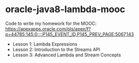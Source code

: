 # oracle-java8-lambda-mooc

Code to write my homework for the MOOC:
https://apexapps.oracle.com/pls/apex/f?p=44785:145:0::::P145_EVENT_ID,P145_PREV_PAGE:5067,143

* Lesson 1: Lambda Expressions
* Lesson 2: Introduction to the Streams API
* Lesson 3: Advanced Lambda and Stream Concepts
